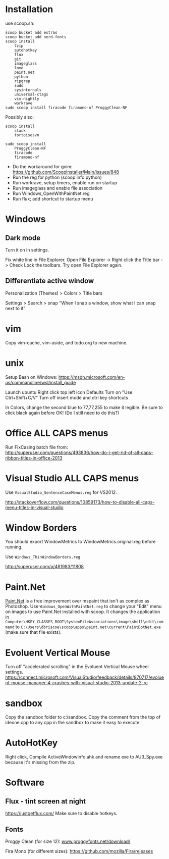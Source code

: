 Installation
============

use scoop.sh:

    scoop bucket add extras
    scoop bucket add nerd-fonts
    scoop install
        7zip
        autohotkey
        flux
        git
        imageglass
        love
        paint.net
        python
        ripgrep
        sudo
        sysinternals
        universal-ctags
        vim-nightly
        workrave
    sudo scoop install firacode firamono-nf ProggyClean-NF

Possibly also:

    scoop install
        slack
        tortoisesvn

    sudo scoop install
        ProggyClean-NF
        firacode
        firamono-nf

* Do the workaround for gvim: https://github.com/ScoopInstaller/Main/issues/848
* Run the reg for python (scoop info python)
* Run workrave, setup timers, enable run on startup
* Run imageglass and enable file association
* Run Windows_OpenWithPaintNet.reg
* Run flux; add shortcut to startup menu

Windows
=======

## Dark mode

Turn it on in settings.

Fix white line in File Explorer.
Open File Explorer -> Right click the Title bar -> Check Lock the toolbars. Try open File Explorer again.


## Differentiate active window
Personalization (Themes) > Colors > Title bars

Settings > Search > snap
"When I snap a window, show what I can snap next to it"


vim
===

Copy vim-cache, vim-aside, and todo.org to new machine.


unix
====

Setup Bash on Windows: https://msdn.microsoft.com/en-us/commandline/wsl/install_guide

Launch ubuntu
Right click top left icon
Defaults
Turn on "Use Ctrl+Shift+C/V"
Turn off insert mode and ctrl key shortcuts

In Colors, change the second blue to 77,77,255 to make it legible. Be sure to click black again before OK! (Do I still need to do this?)


Office ALL CAPS menus
=====================
Run FixCasing batch file from: http://superuser.com/questions/493836/how-do-i-get-rid-of-all-caps-ribbon-titles-in-office-2013


Visual Studio ALL CAPS menus
=====================
Use `VisualStudio_SentenceCaseMenus.reg` for VS2012.

http://stackoverflow.com/questions/10859173/how-to-disable-all-caps-menu-titles-in-visual-studio


Window Borders
==============
You should export WindowMetrics to WindowMetrics.original.reg before running.

Use `Windows_ThinWindowBorders.reg`

http://superuser.com/a/461983/11808


Paint.Net
=========

[Paint.Net](http://www.getpaint.net/index.html) is a free improvement over mspaint that isn't as complex as Photoshop. Use `Windows_OpenWithPaintNet.reg` to change your "Edit" menu on images to use Paint.Net installed with scoop. It changes the application in `Computer\HKEY_CLASSES_ROOT\SystemFileAssociations\image\shell\edit\command` to `C:\Users\dbriscoe\scoop\apps\paint.net\current\PaintDotNet.exe` (make sure that file exists).

Evoluent Vertical Mouse
=======================

Turn off "accelerated scrolling" in the Evoluent Vertical Mouse wheel settings.
https://connect.microsoft.com/VisualStudio/feedback/details/870717/evoluent-mouse-manager-4-crashes-with-visual-studio-2013-update-2-rc

sandbox
=======

Copy the sandbox folder to c:\sandbox.
Copy the comment from the top of ideone.cpp to any cpp in the sandbox to make it easy to execute.

AutoHotKey
==========

Right click, Compile ActiveWindowInfo.ahk and rename exe to AU3_Spy.exe because it's missing from the zip.


Software
========

## Flux - tint screen at night
https://justgetflux.com/
Make sure to disable hotkeys.


## Fonts

Proggy Clean (for size 12):
www.proggyfonts.net/download/

Fira Mono (for different sizes):
https://github.com/mozilla/Fira/releases

